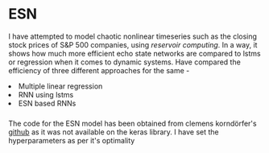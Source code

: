# ESN
I have attempted to model chaotic nonlinear timeseries such as the closing stock prices of S&P 500 companies, using *reservoir computing*.
In a way, it shows how much more efficient echo state networks are compared to lstms or regression when it comes to dynamic systems.
Have compared the efficiency of three different approaches for the same - 
<li> Multiple linear regression
<li> RNN using lstms
<li> ESN based RNNs

###
The code for the ESN model has been obtained from clemens korndörfer's [github](https://github.com/cknd/pyESN') as it was not available on the keras library. 
I have set the hyperparameters as per it's optimality 
